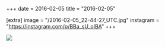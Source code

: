+++
date = 2016-02-05
title = "2016-02-05"

[extra]
image = "/2016-02-05_22-44-27_UTC.jpg"
instagram = "https://instagram.com/p/BBa_sU_oIBA"
+++

<img src="/2016-02-05_22-44-27_UTC.jpg" />
